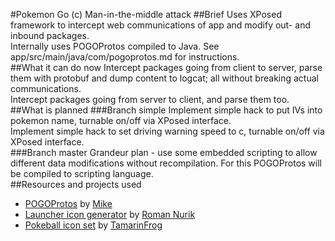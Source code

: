 #Pokemon Go (c) Man-in-the-middle attack
##Brief
Uses XPosed framework to intercept web communications of app and modify out- and inbound packages.<br>
Internally uses POGOProtos compiled to Java. See app/src/main/java/com/pogoprotos.md for instructions.<br>
##What it can do now
Intercept packages going from client to server, parse them with protobuf and dump content to logcat; all without breaking actual communications.<br>
Intercept packages going from server to client, and parse them too.<br>
##What is planned
###Branch simple
Implement simple hack to put IVs into pokemon name, turnable on/off via XPosed interface.<br>
Implement simple hack to set driving warning speed to c, turnable on/off via XPosed interface.<br>
###Branch master
Grandeur plan - use some embedded scripting to allow different data modifications without recompilation. For this POGOProtos will be compiled to scripting language.<br>
##Resources and projects used
* [POGOProtos](https://github.com/AeonLucid/POGOProtos) by [Mike](https://github.com/AeonLucid)
* [Launcher icon generator](https://romannurik.github.io/AndroidAssetStudio/index.html) by [Roman Nurik](https://github.com/romannurik)
* [Pokeball icon set](http://tamarinfrog.deviantart.com/art/All-Poke-Balls-Free-Icons-368996730) by [TamarinFrog](http://tamarinfrog.deviantart.com/)
